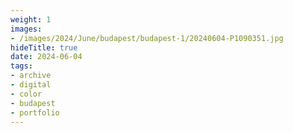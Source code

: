 ```yaml
---
weight: 1
images:
- /images/2024/June/budapest/budapest-1/20240604-P1090351.jpg
hideTitle: true
date: 2024-06-04
tags:
- archive
- digital
- color
- budapest
- portfolio
---
```


